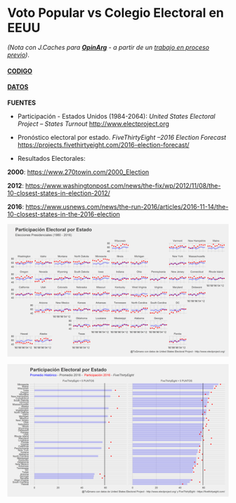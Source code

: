 # Voto Popular  vs  Colegio Electoral en EEUU

_(Nota con J.Caches para [**OpinArg**](https://opinarg.com/colegio-electoral-vs-voto-popular-como-interpretar-los-resultados-electorales-de-estados-unidos.html) - a partir de un [trabajo en proceso previo](https://www.researchgate.net/publication/319332286))_. 


#### [CODIGO](https://github.com/TuQmano/popular_vote/blob/master/script/wrangle_popular_vote.R)



#### [DATOS](https://github.com/TuQmano/popular_vote/tree/master/data) 

**FUENTES**

* Participación - Estados Unidos (1984-2064): _United States Electoral Project – States Turnout_ <http://www.electproject.org> 

* Pronóstico electoral por estado. _FiveThirtyEight –2016 Election Forecast_ <https://projects.fivethirtyeight.com/2016-election-forecast/>

* Resultados Electorales: 

**2000**: <https://www.270towin.com/2000_Election>


**2012**: <https://www.washingtonpost.com/news/the-fix/wp/2012/11/08/the-10-closest-states-in-election-2012/>

**2016**: <https://www.usnews.com/news/the-run-2016/articles/2016-11-14/the-10-closest-states-in-the-2016-election>

![](https://raw.githubusercontent.com/TuQmano/popular_vote/master/plots/turnount_ts.png)

![](https://raw.githubusercontent.com/TuQmano/popular_vote/master/plots/turnount_2016_facet.png)



